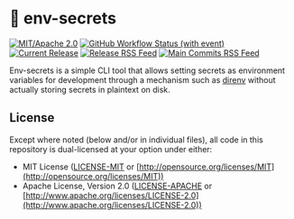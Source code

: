 # 🧀 env-secrets

[![MIT/Apache 2.0](https://img.shields.io/badge/license-MIT%2FApache-blue.svg)](https://github.com/nikarh/env-secrets#license)
[![GitHub Workflow Status (with event)](https://img.shields.io/github/actions/workflow/status/nikarh/env-secrets/main.yaml)](https://github.com/nikarh/env-secrets/actions/workflows/main.yaml)
[![Current Release](https://img.shields.io/github/release/nikarh/env-secrets.svg)](https://github.com/nikarh/env-secrets/releases)
[![Release RSS Feed](https://img.shields.io/badge/rss-releases-ffa500?logo=rss)](https://github.com/nikarh/env-secrets/releases.atom)
[![Main Commits RSS Feed](https://img.shields.io/badge/rss-commits-ffa500?logo=rss)](https://github.com/nikarh/env-secrets/commits/main.atom)

Env-secrets is a simple CLI tool that allows setting secrets as environment variables for development through a mechanism such as [direnv] without actually storing secrets in plaintext on disk.

## License

Except where noted (below and/or in individual files), all code in this repository is dual-licensed at your option under either:

* MIT License ([LICENSE-MIT](LICENSE-MIT) or [http://opensource.org/licenses/MIT](http://opensource.org/licenses/MIT))
* Apache License, Version 2.0 ([LICENSE-APACHE](LICENSE-APACHE) or [http://www.apache.org/licenses/LICENSE-2.0](http://www.apache.org/licenses/LICENSE-2.0))

[direnv]: https://github.com/direnv/direnv
